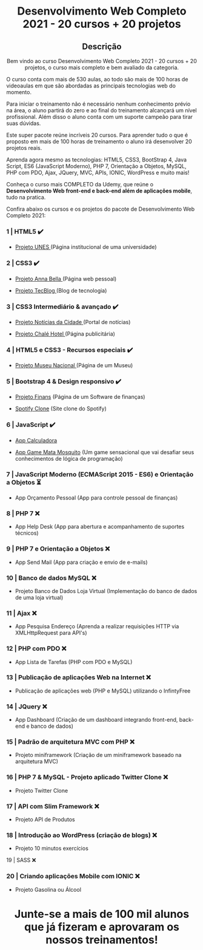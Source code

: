 <h1 align="center"> Desenvolvimento Web Completo 2021 - 20 cursos + 20 projetos </h1>

 <h2 align="center"> Descrição </h2>
<p align="center">Bem vindo ao curso Desenvolvimento Web Completo 2021 - 20 cursos + 20 projetos, o curso mais completo e bem avaliado da categoria.

O curso conta com mais de 530 aulas, ao todo são mais de 100 horas de videoaulas em que são abordadas as principais tecnologias web do momento.

Para iniciar o treinamento não é necessário nenhum conhecimento prévio na área, o aluno partirá do zero e ao final do treinamento alcançará um nível profissional. Além disso o aluno conta com um suporte campeão para tirar suas dúvidas.

Este super pacote reúne incríveis 20 cursos. Para aprender tudo o que é proposto em mais de 100 horas de treinamento o aluno irá desenvolver 20 projetos reais.

Aprenda agora mesmo as tecnologias: HTML5, CSS3, BootStrap 4, Java Script, ES6 (JavaScript Moderno), PHP 7, Orientação a Objetos, MySQL, PHP com PDO, Ajax, JQuery, MVC, APIs, IONIC, WordPress e muito mais! 

Conheça o curso mais COMPLETO da Udemy, que reúne o <b>Desenvolvimento Web front-end e back-end além de aplicações mobile</b>, tudo na pratica. </p>



Confira abaixo os cursos e os projetos do pacote de Desenvolvimento Web Completo 2021:

### 1 | HTML5  ✔️

- <a href="https://github.com/Liuizn/DesenvolvimentoWEB_Curso/tree/Projetos/CEMCC" target="_blank">Projeto UNES </a> (Página institucional de uma universidade)



### 2 | CSS3  ✔️

- <a href="https://github.com/Liuizn/DesenvolvimentoWEB_Curso/tree/Projetos/Marilia-Modelo" target="_blank"> Projeto Anna Bella </a> (Página web pessoal)

- <a href="https://github.com/Liuizn/DesenvolvimentoWEB_Curso/tree/Projetos/BlogTec" target="_blank">Projeto TecBlog </a> (Blog de tecnologia)



### 3 | CSS3 Intermediário & avançado ✔️

- <a href="https://github.com/Liuizn/DesenvolvimentoWEB_Curso/tree/Projetos/Jornal-Cidade" target="_blank">Projeto Notícias da Cidade </a> (Portal de notícias) 

- <a href="https://github.com/Liuizn/DesenvolvimentoWEB_Curso/tree/Projetos/Chale-Hotel" target="_blank"> Projeto Chalé Hotel </a> (Página publicitária)



### 4 | HTML5 e CSS3 - Recursos especiais ✔️
 
  - <a href="https://github.com/Liuizn/DesenvolvimentoWEB_Curso/tree/Projetos/Museu-Nacional" target="_blank"> Projeto Museu Nacional </a> (Página de um Museu)



### 5 | Bootstrap 4 & Design responsivo ✔️

- <a href="https://github.com/Liuizn/DesenvolvimentoWEB_Curso/tree/Projetos/Finans" target="_blank"> Projeto Finans</a> (Página de um Software de finanças)

- <a href="https://github.com/Liuizn/DesenvolvimentoWEB_Curso/tree/Projetos/Spotify" target="_blank"> Spotify Clone</a> (Site clone do Spotify)



### 6 | JavaScript ✔️
 
- <a href="https://github.com/Liuizn/DesenvolvimentoWEB_Curso/tree/Home/Projetos/App-Calculadora" target="_blank"> App Calculadora</a>

- <a href="https://github.com/Liuizn/DesenvolvimentoWEB_Curso/tree/Home/Projetos/Mata-Mosquito" target="_blank"> App Game Mata Mosquito</a> (Um game sensacional que vai desafiar seus conhecimentos de lógica de programação)


### 7 | JavaScript Moderno (ECMAScript 2015 - ES6) e Orientação a Objetos :hourglass_flowing_sand:

- App Orçamento Pessoal (App para controle pessoal de finanças)


### 8 | PHP 7 ❌

- App Help Desk (App para abertura e acompanhamento de suportes técnicos)



### 9 | PHP 7 e Orientação a Objetos ❌

- App Send Mail (App para criação e envio de e-mails)



### 10 | Banco de dados MySQL ❌

- Projeto Banco de Dados Loja Virtual (Implementação do banco de dados de uma loja virtual)



### 11 | Ajax ❌

- App Pesquisa Endereço (Aprenda a realizar requisições HTTP via XMLHttpRequest para API's)


### 12 | PHP com PDO ❌

- App Lista de Tarefas (PHP com PDO e MySQL)



### 13 | Publicação de aplicações Web na Internet ❌

  - Publicação de aplicações web (PHP e MySQL) utilizando o InfintyFree



### 14 | JQuery ❌

- App Dashboard (Criação de um dashboard integrando front-end, back-end e banco de dados)



### 15 | Padrão de arquitetura MVC com PHP ❌

- Projeto miniframework (Criação de um miniframework baseado na arquitetura MVC)



### 16 | PHP 7 & MySQL - Projeto aplicado Twitter Clone ❌

- Projeto Twitter Clone



### 17 | API com Slim Framework ❌

- Projeto API de Produtos



### 18 | Introdução ao WordPress (criação de blogs) ❌

- Projeto 10 minutos exercícios



19 | SASS ❌



### 20 | Criando aplicações Mobile com IONIC ❌
- Projeto Gasolina ou Álcool


<h1 align="center"> Junte-se a mais de 100 mil alunos que já fizeram e aprovaram os nossos treinamentos! </h1>

